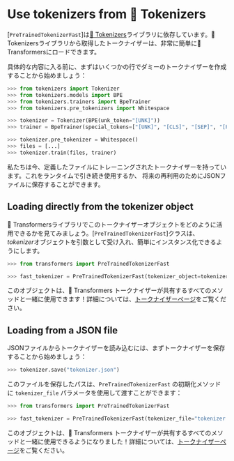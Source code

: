<!--Copyright 2023 The HuggingFace Team. All rights reserved.

Licensed under the Apache License, Version 2.0 (the "License"); you may not use this file except in compliance with
the License. You may obtain a copy of the License at

http://www.apache.org/licenses/LICENSE-2.0

Unless required by applicable law or agreed to in writing, software distributed under the License is distributed on
an "AS IS" BASIS, WITHOUT WARRANTIES OR CONDITIONS OF ANY KIND, either express or implied. See the License for the
specific language governing permissions and limitations under the License.

⚠️ Note that this file is in Markdown but contain specific syntax for our doc-builder (similar to MDX) that may not be
rendered properly in your Markdown viewer.

-->

# Use tokenizers from 🤗 Tokenizers

[`PreTrainedTokenizerFast`]は[🤗 Tokenizers](https://hf-mirror.com/docs/tokenizers)ライブラリに依存しています。🤗 Tokenizersライブラリから取得したトークナイザーは、非常に簡単に🤗 Transformersにロードできます。

具体的な内容に入る前に、まずはいくつかの行でダミーのトークナイザーを作成することから始めましょう：


```python
>>> from tokenizers import Tokenizer
>>> from tokenizers.models import BPE
>>> from tokenizers.trainers import BpeTrainer
>>> from tokenizers.pre_tokenizers import Whitespace

>>> tokenizer = Tokenizer(BPE(unk_token="[UNK]"))
>>> trainer = BpeTrainer(special_tokens=["[UNK]", "[CLS]", "[SEP]", "[PAD]", "[MASK]"])

>>> tokenizer.pre_tokenizer = Whitespace()
>>> files = [...]
>>> tokenizer.train(files, trainer)
```

私たちは今、定義したファイルにトレーニングされたトークナイザーを持っています。これをランタイムで引き続き使用するか、
将来の再利用のためにJSONファイルに保存することができます。

## Loading directly from the tokenizer object

🤗 Transformersライブラリでこのトークナイザーオブジェクトをどのように活用できるかを見てみましょう。[`PreTrainedTokenizerFast`]クラスは、
*tokenizer*オブジェクトを引数として受け入れ、簡単にインスタンス化できるようにします。


```python
>>> from transformers import PreTrainedTokenizerFast

>>> fast_tokenizer = PreTrainedTokenizerFast(tokenizer_object=tokenizer)
```

このオブジェクトは、🤗 Transformers トークナイザーが共有するすべてのメソッドと一緒に使用できます！詳細については、[トークナイザーページ](main_classes/tokenizer)をご覧ください。

## Loading from a JSON file

JSONファイルからトークナイザーを読み込むには、まずトークナイザーを保存することから始めましょう：

```python
>>> tokenizer.save("tokenizer.json")
```

このファイルを保存したパスは、`PreTrainedTokenizerFast` の初期化メソッドに `tokenizer_file` パラメータを使用して渡すことができます：


```python
>>> from transformers import PreTrainedTokenizerFast

>>> fast_tokenizer = PreTrainedTokenizerFast(tokenizer_file="tokenizer.json")
```

このオブジェクトは、🤗 Transformers トークナイザーが共有するすべてのメソッドと一緒に使用できるようになりました！詳細については、[トークナイザーページ](main_classes/tokenizer)をご覧ください。

